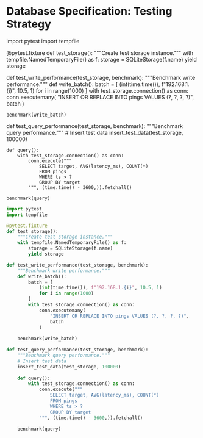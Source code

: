# Database Specification: Testing Strategy



import pytest
import tempfile

@pytest.fixture
def test_storage():
    """Create test storage instance."""
    with tempfile.NamedTemporaryFile() as f:
        storage = SQLiteStorage(f.name)
        yield storage

def test_write_performance(test_storage, benchmark):
    """Benchmark write performance."""
    def write_batch():
        batch = [
            (int(time.time()), f"192.168.1.{i}", 10.5, 1)
            for i in range(1000)
        ]
        with test_storage.connection() as conn:
            conn.executemany(
                "INSERT OR REPLACE INTO pings VALUES (?, ?, ?, ?)",
                batch
            )
    
    benchmark(write_batch)

def test_query_performance(test_storage, benchmark):
    """Benchmark query performance."""
    # Insert test data
    insert_test_data(test_storage, 100000)
    
    def query():
        with test_storage.connection() as conn:
            conn.execute("""
                SELECT target, AVG(latency_ms), COUNT(*)
                FROM pings
                WHERE ts > ?
                GROUP BY target
            """, (time.time() - 3600,)).fetchall()
    
    benchmark(query)

```python
import pytest
import tempfile

@pytest.fixture
def test_storage():
    """Create test storage instance."""
    with tempfile.NamedTemporaryFile() as f:
        storage = SQLiteStorage(f.name)
        yield storage

def test_write_performance(test_storage, benchmark):
    """Benchmark write performance."""
    def write_batch():
        batch = [
            (int(time.time()), f"192.168.1.{i}", 10.5, 1)
            for i in range(1000)
        ]
        with test_storage.connection() as conn:
            conn.executemany(
                "INSERT OR REPLACE INTO pings VALUES (?, ?, ?, ?)",
                batch
            )
    
    benchmark(write_batch)

def test_query_performance(test_storage, benchmark):
    """Benchmark query performance."""
    # Insert test data
    insert_test_data(test_storage, 100000)
    
    def query():
        with test_storage.connection() as conn:
            conn.execute("""
                SELECT target, AVG(latency_ms), COUNT(*)
                FROM pings
                WHERE ts > ?
                GROUP BY target
            """, (time.time() - 3600,)).fetchall()
    
    benchmark(query)

```
